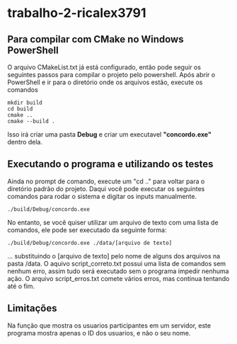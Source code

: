 # trabalho-2-ricalex3791

## Para compilar com CMake no Windows PowerShell

O arquivo CMakeList.txt já está configurado, então pode seguir os seguintes passos para compilar o projeto pelo powershell.
Após abrir o PowerShell e ir para o diretório onde os arquivos estão, execute os comandos

```console
mkdir build
cd build
cmake ..
cmake --build .
```

Isso irá criar uma pasta **Debug** e criar um executavel **"concordo.exe"** dentro dela.

## Executando o programa e utilizando os testes

Ainda no prompt de comando, execute um "cd .." para voltar para o diretório padrão do projeto. Daqui você pode executar os seguintes comandos para rodar o sistema e digitar os inputs manualmente.
```console
./build/Debug/concordo.exe
```

No entanto, se você quiser utilizar um arquivo de texto com uma lista de comandos, ele pode ser executado da seguinte forma:

```console
./build/Debug/concordo.exe ./data/[arquivo de texto]
```
... substituindo o [arquivo de texto] pelo nome de alguns dos arquivos na pasta /data.
O aquivo script_correto.txt possui uma lista de comandos sem nenhum erro, assim tudo será executado sem o programa impedir nenhuma ação.
O arquivo script_erros.txt comete vários erros, mas continua tentando até o fim.

## Limitações
Na função que mostra os usuarios participantes em um servidor, este programa mostra apenas o ID dos usuarios, e não o seu nome.